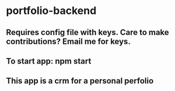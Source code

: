 # portfolio-backend

## Requires config file with keys. Care to make contributions? Email me for keys.

## To start app: npm start

## This app is a crm for a personal perfolio
